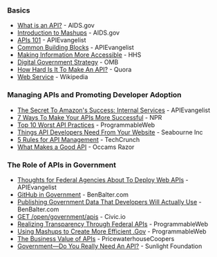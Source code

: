 




### Basics
* [What is an API?](http://blog.aids.gov/2012/04/open-data-in-action-what-is-an-api.html) - AIDS.gov
* [Introduction to Mashups](http://blog.aids.gov/2008/11/introduction-to.html) - AIDS.gov
* [APIs 101](http://apievangelist.com/)  - APIEvangelist
* [Common Building Blocks](http://apievangelist.com/2011/03/07/api-area--common-building-blocks/) - APIEvangelist
* [Making Information More Accessible](http://www.healthdata.gov/blog/making-information-more-accessible-digital-government-strategy) - HHS
* [Digital Government Strategy](http://www.whitehouse.gov/sites/default/files/omb/egov/digital-government/digital-government.html) - OMB
* [How Hard Is It To Make An API?](http://www.quora.com/APIs/How-hard-is-it-to-make-an-API) - Quora
* [Web Service](http://en.wikipedia.org/wiki/Web_service) - Wikipedia  
  
### Managing APIs and Promoting Developer Adoption   
* [The Secret To Amazon's Success: Internal Services](http://apievangelist.com/2012/01/12/the-secret-to-amazons-success-internal-apis/) - APIEvangelist
* [7 Ways To Make Your APIs More Successful](http://blog.programmableweb.com/2010/03/31/7-ways-to-make-your-api-more-successful/?utm_source=feedburner&utm_medium=feed&utm_campaign=Feed:+ProgrammableWeb+(ProgrammableWeb:+Blog)&utm_content=Google+Reader) - NPR
* [Top 10 Worst API Practices](http://blog.programmableweb.com/2012/08/03/top-10-api-worst-practices/) - ProgrammableWeb
* [Things API Developers Need From Your Website](http://seabourneinc.com/2012/07/12/things-api-developers-need-from-your-website/) - Seabourne Inc
* [5 Rules for API Management](http://techcrunch.com/2012/11/11/5-rules-for-api-management/) - TechCrunch
* [What Makes a Good API](http://razor.occams.info/blog/2014/02/10/what-makes-a-good-api/) - Occams Razor
  
### The Role of APIs in Government  
* [Thoughts for Federal Agencies About To Deploy Web APIs](http://apievangelist.com/2012/06/02/thoughts-for-federal-agencies-about-to-deploy-web-apis/) - APIEvangelist
* [GitHub in Government](http://ben.balter.com/open-source-for-government/#github) - BenBalter.com
* [Publishing Government Data That Developers Will Actually Use](http://ben.balter.com/2012/06/02/publishing-government-data-that-developers-will-actually-use/) - BenBalter.com
* [GET /open/government/apis](http://civic.io/2012/02/23/get-opengovernmentapis/) - Civic.io
* [Realizing Transparency Through Federal APIs](http://blog.programmableweb.com/2009/03/04/realizing-transparency-through-federal-government-apis/?utm_source=feedburner&utm_medium=feed&utm_campaign=Feed:+ProgrammableWeb+(ProgrammableWeb:+Blog)&utm_content=Google+Reader) - ProgrammableWeb
* [Using Mashups to Create More Efficient .Gov](http://blog.programmableweb.com/2009/05/14/using-mashups-to-create-a-more-efficient-government/?utm_source=feedburner&utm_medium=feed&utm_campaign=Feed:+ProgrammableWeb+(ProgrammableWeb:+Blog)&utm_content=Google+Reader) - ProgrammableWeb
* [The Business Value of APIs](http://www.pwc.com/us/en/technology-forecast/2012/issue2/download.jhtml) - PricewaterhouseCoopers
* [Government—Do You Really Need An API?](http://www.google.com/url?q=http%3A%2F%2Fsunlightlabs.com%2Fblog%2F2012%2Fgovernment-do-you-really-need-an-api&sa=D&sntz=1&usg=AFQjCNFlzW60Fv7bzsnJB50qr9qXYYer8g) - Sunlight Foundation
